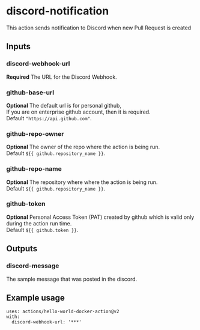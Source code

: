 # discord-notification

This action sends notification to Discord when new Pull Request is created

## Inputs

### discord-webhook-url
**Required** The URL for the Discord Webhook.
### github-base-url
**Optional** The default url is for personal github,\
If you are on enterprise github account, then it is required. \
Default `"https://api.github.com"`.
### github-repo-owner
**Optional** The owner of the repo where the action is being run. \
Default `${{ github.repository_name }}`.
### github-repo-name
**Optional** The repository where where the action is being run. \
Default `${{ github.repository_name }}`.
### github-token
**Optional** Personal Access Token (PAT) created by github which is valid only during the action run time. \
Default `${{ github.token }}`.

## Outputs

### discord-message
The sample message that was posted in the discord.

## Example usage
```
uses: actions/hello-world-docker-action@v2
with:
  discord-webhook-url: '***'
```
